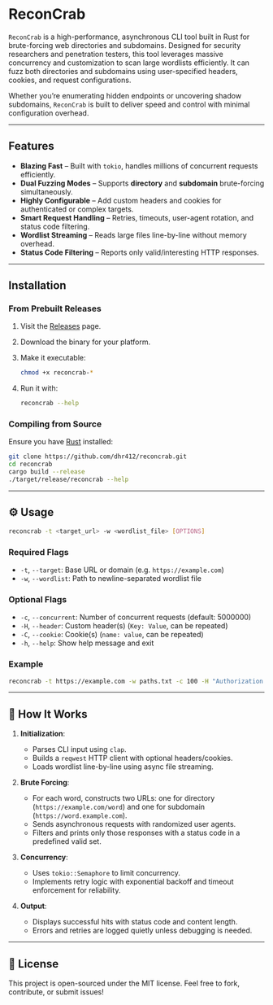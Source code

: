 # ReconCrab

`ReconCrab` is a high-performance, asynchronous CLI tool built in Rust for brute-forcing web directories and subdomains. Designed for security researchers and penetration testers, this tool leverages massive concurrency and customization to scan large wordlists efficiently. It can fuzz both directories and subdomains using user-specified headers, cookies, and request configurations.

Whether you’re enumerating hidden endpoints or uncovering shadow subdomains, `ReconCrab` is built to deliver speed and control with minimal configuration overhead.

---

## Features

* **Blazing Fast** – Built with `tokio`, handles millions of concurrent requests efficiently.
* **Dual Fuzzing Modes** – Supports **directory** and **subdomain** brute-forcing simultaneously.
* **Highly Configurable** – Add custom headers and cookies for authenticated or complex targets.
* **Smart Request Handling** – Retries, timeouts, user-agent rotation, and status code filtering.
* **Wordlist Streaming** – Reads large files line-by-line without memory overhead.
* **Status Code Filtering** – Reports only valid/interesting HTTP responses.

---

## Installation

### From Prebuilt Releases

1. Visit the [Releases](https://github.com/dhr412/reconcrab/releases) page.
2. Download the binary for your platform.
3. Make it executable:

   ```bash
   chmod +x reconcrab-*
   ```

4. Run it with:

   ```bash
   reconcrab --help
   ```

### Compiling from Source

Ensure you have [Rust](https://www.rust-lang.org/tools/install) installed:

```bash
git clone https://github.com/dhr412/reconcrab.git
cd reconcrab
cargo build --release
./target/release/reconcrab --help
```

---

## ⚙️ Usage

```bash
reconcrab -t <target_url> -w <wordlist_file> [OPTIONS]
```

### Required Flags

* `-t`, `--target`: Base URL or domain (e.g. `https://example.com`)
* `-w`, `--wordlist`: Path to newline-separated wordlist file

### Optional Flags

* `-c`, `--concurrent`: Number of concurrent requests (default: 5000000)
* `-H`, `--header`: Custom header(s) (`Key: Value`, can be repeated)
* `-C`, `--cookie`: Cookie(s) (`name: value`, can be repeated)
* `-h`, `--help`: Show help message and exit

### Example

```bash
reconcrab -t https://example.com -w paths.txt -c 100 -H "Authorization: Bearer TOKEN" -C "sessionid: abc123"
```

---

## 🧬 How It Works

1. **Initialization**:

   * Parses CLI input using `clap`.
   * Builds a `reqwest` HTTP client with optional headers/cookies.
   * Loads wordlist line-by-line using async file streaming.

2. **Brute Forcing**:

   * For each word, constructs two URLs: one for directory (`https://example.com/word`) and one for subdomain (`https://word.example.com`).
   * Sends asynchronous requests with randomized user agents.
   * Filters and prints only those responses with a status code in a predefined valid set.

3. **Concurrency**:

   * Uses `tokio::Semaphore` to limit concurrency.
   * Implements retry logic with exponential backoff and timeout enforcement for reliability.

4. **Output**:

   * Displays successful hits with status code and content length.
   * Errors and retries are logged quietly unless debugging is needed.

---

## 📜 License

This project is open-sourced under the MIT license. Feel free to fork, contribute, or submit issues!

